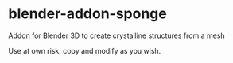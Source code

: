 blender-addon-sponge
====================

Addon for Blender 3D to create crystalline structures from a mesh

Use at own risk, copy and modify as you wish.
